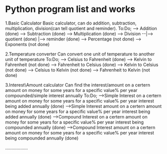 # Python program list and works

1.Basic Calculator
    Basic calculator, can do addition, subtraction, multiplication, division(can tell quotient and reminder).
      To:Do;
        --> Addition (done)
        --> Subtraction (done)
        --> Multiplication (done)
        --> Division --|--> quotient (done)
                       |--> reminder (done)
        --> Percentage (not done)
        --> Exponents (not done)
        
2.Temperature converter
    Can convert one unit of temperature to another unit of temperature
      To:Do;
        --> Celsius to Fahrenheit (done)
        --> Kelvin to Fahrenheit (not done)
        --> Fahrenheit to Celsius (done)
        --> Kelvin to Celsius (not done)
        --> Celsius to Kelvin (not done)
        --> Fahrenheit to Kelvin (not done)
        
3.Interest\Amount calculator
    Can find the interest/amount on a certern amount on money for some years for a specific value% per year compounded/simple interest annually
      To:Do;
        -->Simple Interest on a certern amount on money for some years for a specific value% per year interest being added annually (done)
        -->Simple Interest amount on a certern amount on money for some years for a specific value% per year interest being added annually (done)
        -->Compound Interest on a certern amount on money for some years for a specific value% per year interest being compounded annually (done)
        -->Compound Interest amount on a certern amount on money for some years for a specific value% per year interest being compounded annually (done)

..................
